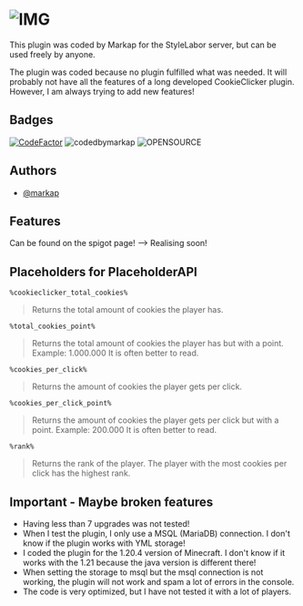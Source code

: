 
# ![IMG](https://i.postimg.cc/T1bHn59t/minecraft-title.png)

This plugin was coded by Markap for the StyleLabor server, but can be used freely by anyone. 

The plugin was coded because no plugin fulfilled what was needed. It will probably not have all the features of a long developed CookieClicker plugin. However, I am always trying to add new features! 
## Badges

[![CodeFactor](https://www.codefactor.io/repository/github/markaptogo/cookieclicker/badge)](https://www.codefactor.io/repository/github/markaptogo/cookieclicker)  ![codedbymarkap](https://img.shields.io/badge/coded-by_markap-green) ![OPENSOURCE](https://img.shields.io/badge/code-open_source-blue)

## Authors

- [@markap](https://github.com/MarkapToGo)


## Features

Can be found on the spigot page!
--> Realising soon!

## Placeholders for PlaceholderAPI
```
%cookieclicker_total_cookies% 
```
> Returns the total amount of cookies the player has.

```
%total_cookies_point% 
```
>Returns the total amount of cookies the player has but with a point. Example: 1.000.000 It is often better to read.

```
%cookies_per_click%
```    
> Returns the amount of cookies the player gets per click.

```
%cookies_per_click_point%
```
> Returns the amount of cookies the player gets per click but with a point. Example: 200.000 It is often better to read.

```
%rank%
```
> Returns the rank of the player. The player with the most cookies per click has the highest rank.


## Important - Maybe broken features

- Having less than 7 upgrades was not tested! 
- When I test the plugin, I only use a MSQL (MariaDB) connection. I don't know if the plugin works with YML storage!
- I coded the plugin for the 1.20.4 version of Minecraft. I don't know if it works with the 1.21 because the java version is different there!
- When setting the storage to msql but the msql connection is not working, the plugin will not work and spam a lot of errors in the console.
- The code is very optimized, but I have not tested it with a lot of players.
